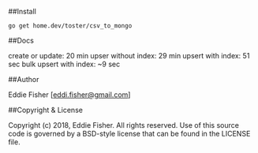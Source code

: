 [godoc.org]: http://godoc.org/home.dev/toster/csv_to_mongo "godoc.org"

##Install

    go get home.dev/toster/csv_to_mongo

##Docs

create or update: 20 min
upser without index: 29 min
upsert with index: 51 sec
bulk upsert with index: ~9 sec

##Author

Eddie Fisher [eddi.fisher@gmail.com]

##Copyright & License

Copyright (c) 2018, Eddie Fisher.
All rights reserved.
Use of this source code is governed by a BSD-style license that can be
found in the LICENSE file.
